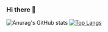 ### Hi there 👋

![Anurag's GitHub stats](https://github-readme-stats.vercel.app/api?username=omergery&count_private=true,prs)
[![Top Langs](https://github-readme-stats.vercel.app/api/top-langs/?username=omergery&count_private=true)](https://github.com/anuraghazra/github-readme-stats)